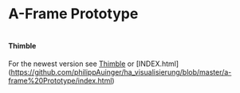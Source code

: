 # A-Frame Prototype
#
#
#### Thimble

For the newest version see [Thimble](https://thimble.mozilla.org/de/user/hbi66941/1999232/) or 
[INDEX.html] (https://github.com/philippAuinger/ha_visualisierung/blob/master/a-frame%20Prototype/index.html)
